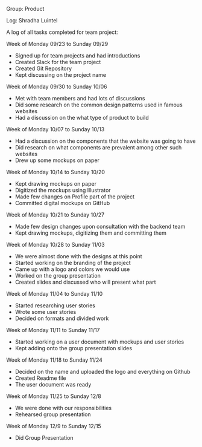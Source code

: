 Group: Product

Log: Shradha Luintel

A log of all tasks completed for team project:

Week of Monday 09/23 to Sunday 09/29
- Signed up for team projects and had introductions
- Created Slack for the team project
- Created Git Repository
- Kept discussing on the project name 

Week of Monday 09/30 to Sunday 10/06
- Met with team members and had lots of discussions
- Did some research on the common design patterns used in famous websites
- Had a discussion on the what type of product to build

Week of Monday 10/07 to Sunday 10/13
- Had a discussion on the components that the website was going to have
- Did research on what components are prevalent among other such websites
- Drew up some mockups on paper

Week of Monday 10/14 to Sunday 10/20
- Kept drawing mockups on paper 
- Digitized the mockups using Illustrator
- Made few changes on Profile part of the project
- Committed digital mockups on GitHub

Week of Monday 10/21 to Sunday 10/27
- Made few design changes upon consultation with the backend team
- Kept drawing mockups, digitizing them and committing them 

Week of Monday 10/28 to Sunday 11/03
- We were almost done with the designs at this point
- Started working on the branding of the project
- Came up with a logo and colors we would use 
- Worked on the group presentation 
- Created slides and discussed who will present what part

Week of Monday 11/04 to Sunday 11/10
- Started researching user stories
- Wrote some user stories
- Decided on formats and divided work

Week of Monday 11/11 to Sunday 11/17
- Started working on a user document with mockups and user stories
- Kept adding onto the group presentation slides

Week of Monday 11/18 to Sunday 11/24
- Decided on the name and uploaded the logo and everything on Github
- Created Readme file
- The user document was ready 

Week of Monday 11/25 to Sunday 12/8 
- We were done with our responsibilities
- Rehearsed group presentation

Week of Monday 12/9 to Sunday 12/15
- Did Group Presentation

